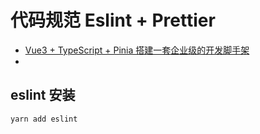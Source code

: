 # 代码规范 Eslint + Prettier
- [Vue3 + TypeScript + Pinia 搭建一套企业级的开发脚手架](https://www.jianshu.com/p/063188d494ed)
- [](https://www.jianshu.com/p/adb0983830f6)
[](https://mp.weixin.qq.com/s/B8C6PLELiUOsqyM56MHczA)
[](https://mp.weixin.qq.com/s/6xsfxH70VjPtbwJWZ7mmbg)


## eslint 安装

``` bash
yarn add eslint 
```
